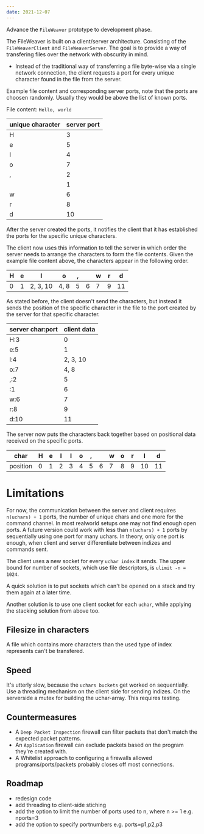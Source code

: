 ```yaml
---
date: 2021-12-07
---
```

Advance the `FileWeaver` prototype to development phase.

The FileWeaver is built on a client/server architecture. Consisting of the `FileWeaverClient` and `FileWeaverServer`. The goal is to provide a way of transfering files over the network with obscurity in mind.

* Instead of the traditional way of transferring a file byte-wise via a single network connection, the client requests a port for every unique character found in the file from the server.

Example file content and corresponding server ports, note that the ports are choosen randomly. Usually they would be above the list of known ports.

File content: `Hello, world`

| unique character | server port |
| --- | --- |
| H | 3 |
| e | 5 |
| l | 4 |
| o | 7 |
| , | 2 |
|   | 1 |
| w | 6 |
| r | 8 |
| d | 10 |

After the server created the ports, it notifies the client that it has established the ports for the specific unique characters.

The client now uses this information to tell the server in which order the server needs to arrange the characters to form the file contents. Given the example file content above, the characters appear in the following order.

| H | e | l | o | , |   | w | r | d |
| --- | --- | --- | --- | --- | --- | --- | --- | --- |
| 0 | 1 | 2, 3, 10 | 4, 8 | 5 | 6 | 7 | 9 | 11 |

As stated before, the client doesn't send the characters, but instead it sends the position of the specific character in the file to the port created by the server for that specific character.

| server char:port | client data |
| --- | --- |
| H:3 | 0 |
| e:5 | 1 |
| l:4 | 2, 3, 10 |
| o:7 | 4, 8 |
| ,:2 | 5 |
|  :1 | 6 |
| w:6 | 7 |
| r:8 | 9 |
| d:10 | 11 |

The server now puts the characters back together based on positional data received on the specific ports.

| char | H | e | l | l | o | , |   | w | o | r | l | d |
| --- | --- | --- | --- | --- | --- | --- | --- | --- | --- | --- | --- | --- |
| position | 0 | 1 | 2 | 3 | 4 | 5 | 6 | 7 | 8 | 9 | 10 | 11 |

# Limitations
For now, the communication between the server and client requires `n(uchars) + 1` ports, the number of unique chars and one more for the command channel. In most realworld setups one may not find enough open ports. A future version could work with less than `n(uchars) + 1` ports by sequentially using one port for many uchars. In theory, only one port is enough, when client and server differentiate between indizes and commands sent.

The client uses a new socket for every `uchar index` it sends. The upper bound for number of sockets, which use file descriptors, is `ulimit -n = 1024`.

A quick solution is to put sockets which can't be opened on a stack and try them again at a later time.

Another solution is to use one client socket for each `uchar`, while applying the stacking solution from above too.

## Filesize in characters
A file which contains more characters than the used type of index represents can't be transfered.

## Speed
It's utterly slow, because the `uchars buckets` get worked on sequentially. Use a threading mechanism on the client side for sending indizes. On the serverside a mutex for building the uchar-array. This requires testing.

## Countermeasures
* A `Deep Packet Inspection` firewall can filter packets that don't match the expected packet patterns.
* An `Application` firewall can exclude packets based on the program they're created with.
* A Whitelist approach to configuring a firewalls allowed programs/ports/packets probably closes off most connections.

## Roadmap
* redesign code
* add threading to client-side stiching
* add the option to limit the number of ports used to n, where n >= 1 e.g. nports=3
* add the option to specify portnumbers e.g. ports=p1,p2,p3